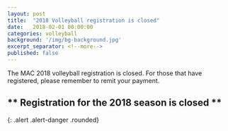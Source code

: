 ```yaml
---
layout: post
title:  "2018 Volleyball registration is closed"
date:   2018-02-01 00:00:00
categories: volleyball
background: '/img/bg-background.jpg'
excerpt_separator: <!--more-->
published: false
---
```

The MAC 2018 volleyball registration is closed. For those that have registered, please remember to remit your payment.
## ** Registration for the 2018 season is closed **
{: .alert .alert-danger .rounded}
